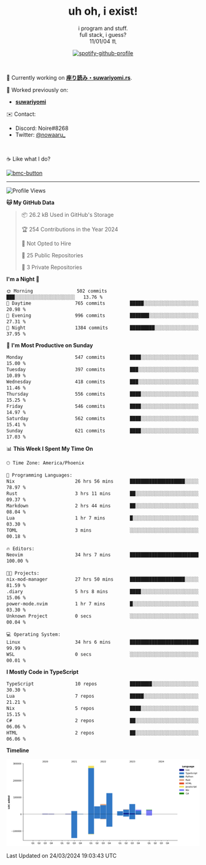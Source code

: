 <!--
**Nowaaru/nowaaru** is a ✨ _special_ ✨ repository because its `README.md` (this file) appears on your GitHub profile.

Here are some ideas to get you started:

- 🔭 I’m currently working on ...
- 🌱 I’m currently learning ...
- 👯 I’m looking to collaborate on ...
- 🤔 I’m looking for help with ...
- 💬 Ask me about ...
- 📫 How to reach me: ...
- 😄 Pronouns: ...
- ⚡ Fun fact: ...
-->

<h1 align="center"> uh oh, i exist!</h1>

<p align="center">
  i program and stuff.<br/>
  full stack, i guess?<br/>
  11/01/04 ♏ 
</p>

<!--
<p align="center">
╭──────────────────────────╮<br/>
│                        <a href="https://open.spotify.com/track/5iY3ZEHlQGFosdnROBDIg7?si=d7fd7fe8c7a747a1">Lavender</a>                      │<br/>
│               <a href="https://open.spotify.com/artist/6oeSQ4qmDQ7n89Rdt6tLLn?si=2773a05ce8b94a6c"><code>Rav</code></a>, <a href="https://open.spotify.com/artist/3vxcGARzVb3sETtt0Jxp7v?si=a4d26afacb46454f"><code>Kill Bill: The Rapper</code></a>               │<br/>
│             00:29 <a href="https://www.youtube.com/watch?v=dQw4w9WgXcQ">━━⬤</a>─────── 02:19              │<br/>
╰──────────────────────────╯<br/>
</p>
-->

<div align="center">

[![spotify-github-profile](https://spotify-github-profile.vercel.app/api/view?uid=fifkee&cover_image=true&theme=novatorem&bar_color=53b14f&bar_color_cover=true)](https://spotify-github-profile.vercel.app/api/view?uid=fifkee&redirect=true)

</div>
<br />

🦀 Currently working on **[座り読み・suwariyomi.rs](https://github.com/Nowaaru/suwariyomi.rs)**.

💫 Worked previously on: 
- **[suwariyomi](https://github.com/Nowaaru/suwariyomi)**



✉️ Contact:
- Discord: Noire#8268
- Twitter: <a href=https://twitter.com/@nowaaru_>@nowaaru_</a>

<br />

☕ Like what I do?

<a href="https://www.buymeacoffee.com/noire">
<img width="136" alt="bmc-button" src="https://user-images.githubusercontent.com/16274568/185726271-65d08167-e68c-49b1-bc12-8813b73cf0c0.png"></a>


---

<!--START_SECTION:waka-->
![Profile Views](http://img.shields.io/badge/Profile%20Views-0-blue)

**🐱 My GitHub Data** 

> 📦 26.2 kB Used in GitHub's Storage 
 > 
> 🏆 254 Contributions in the Year 2024
 > 
> 🚫 Not Opted to Hire
 > 
> 📜 25 Public Repositories 
 > 
> 🔑 3 Private Repositories 
 > 
**I'm a Night 🦉** 

```text
🌞 Morning                502 commits         ███░░░░░░░░░░░░░░░░░░░░░░   13.76 % 
🌆 Daytime                765 commits         █████░░░░░░░░░░░░░░░░░░░░   20.98 % 
🌃 Evening                996 commits         ███████░░░░░░░░░░░░░░░░░░   27.31 % 
🌙 Night                  1384 commits        █████████░░░░░░░░░░░░░░░░   37.95 % 
```
📅 **I'm Most Productive on Sunday** 

```text
Monday                   547 commits         ████░░░░░░░░░░░░░░░░░░░░░   15.00 % 
Tuesday                  397 commits         ███░░░░░░░░░░░░░░░░░░░░░░   10.89 % 
Wednesday                418 commits         ███░░░░░░░░░░░░░░░░░░░░░░   11.46 % 
Thursday                 556 commits         ████░░░░░░░░░░░░░░░░░░░░░   15.25 % 
Friday                   546 commits         ████░░░░░░░░░░░░░░░░░░░░░   14.97 % 
Saturday                 562 commits         ████░░░░░░░░░░░░░░░░░░░░░   15.41 % 
Sunday                   621 commits         ████░░░░░░░░░░░░░░░░░░░░░   17.03 % 
```


📊 **This Week I Spent My Time On** 

```text
🕑︎ Time Zone: America/Phoenix

💬 Programming Languages: 
Nix                      26 hrs 56 mins      ████████████████████░░░░░   78.97 % 
Rust                     3 hrs 11 mins       ██░░░░░░░░░░░░░░░░░░░░░░░   09.37 % 
Markdown                 2 hrs 44 mins       ██░░░░░░░░░░░░░░░░░░░░░░░   08.04 % 
Lua                      1 hr 7 mins         █░░░░░░░░░░░░░░░░░░░░░░░░   03.30 % 
TOML                     3 mins              ░░░░░░░░░░░░░░░░░░░░░░░░░   00.18 % 

🔥 Editors: 
Neovim                   34 hrs 7 mins       █████████████████████████   100.00 % 

🐱‍💻 Projects: 
nix-mod-manager          27 hrs 50 mins      ████████████████████░░░░░   81.59 % 
.diary                   5 hrs 8 mins        ████░░░░░░░░░░░░░░░░░░░░░   15.06 % 
power-mode.nvim          1 hr 7 mins         █░░░░░░░░░░░░░░░░░░░░░░░░   03.30 % 
Unknown Project          0 secs              ░░░░░░░░░░░░░░░░░░░░░░░░░   00.04 % 

💻 Operating System: 
Linux                    34 hrs 6 mins       █████████████████████████   99.99 % 
WSL                      0 secs              ░░░░░░░░░░░░░░░░░░░░░░░░░   00.01 % 
```

**I Mostly Code in TypeScript** 

```text
TypeScript               10 repos            ████████░░░░░░░░░░░░░░░░░   30.30 % 
Lua                      7 repos             █████░░░░░░░░░░░░░░░░░░░░   21.21 % 
Nix                      5 repos             ████░░░░░░░░░░░░░░░░░░░░░   15.15 % 
C#                       2 repos             ██░░░░░░░░░░░░░░░░░░░░░░░   06.06 % 
HTML                     2 repos             ██░░░░░░░░░░░░░░░░░░░░░░░   06.06 % 
```



**Timeline**

![Lines of Code chart](https://raw.githubusercontent.com/Nowaaru/Nowaaru/main/assets/bar_graph.png)


 Last Updated on 24/03/2024 19:03:43 UTC
<!--END_SECTION:waka-->

<!--
[![Nowaaru's GitHub stats](https://github-readme-stats.vercel.app/api?username=Nowaaru&theme=dracula&show_icons=true)](https://github.com/anuraghazra/github-readme-stats)

[![Top Langs](https://github-readme-stats.vercel.app/api/top-langs/?username=Nowaaru&layout=compact&theme=dracula)](https://github.com/anuraghazra/github-readme-stats)
-->
